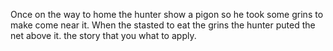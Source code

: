 Once on the way to home the hunter show a pigon so he took some grins to make come near it.
When the stasted to eat the grins the hunter puted the net above it.
the story that you what to apply.